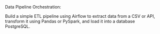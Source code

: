 Data Pipeline Orchestration:

Build a simple ETL pipeline using Airflow to extract data from a CSV or API, transform it using Pandas or PySpark, and load it into a database PostgreSQL.